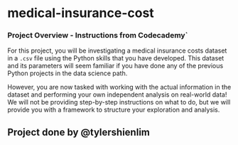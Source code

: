 # medical-insurance-cost
 
### Project Overview - Instructions from Codecademy`

For this project, you will be investigating a medical insurance costs dataset in a `.csv` file using the Python skills that you have developed. This dataset and its parameters will seem familiar if you have done any of the previous Python projects in the data science path.

However, you are now tasked with working with the actual information in the dataset and performing your own independent analysis on real-world data! We will not be providing step-by-step instructions on what to do, but we will provide you with a framework to structure your exploration and analysis.

## Project done by @tylershienlim
